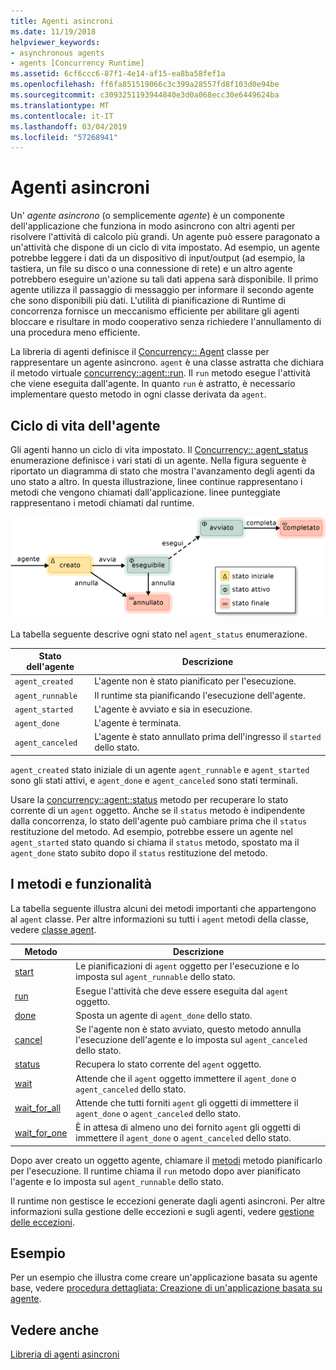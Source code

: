 ```yaml
---
title: Agenti asincroni
ms.date: 11/19/2018
helpviewer_keywords:
- asynchronous agents
- agents [Concurrency Runtime]
ms.assetid: 6cf6ccc6-87f1-4e14-af15-ea8ba58fef1a
ms.openlocfilehash: ff6fa851519066c3c399a28557fd8f103d0e94be
ms.sourcegitcommit: c3093251193944840e3d0a068ecc30e6449624ba
ms.translationtype: MT
ms.contentlocale: it-IT
ms.lasthandoff: 03/04/2019
ms.locfileid: "57268941"
---
```

# <a name="asynchronous-agents"></a>Agenti asincroni

Un' *agente asincrono* (o semplicemente *agente*) è un componente dell'applicazione che funziona in modo asincrono con altri agenti per risolvere l'attività di calcolo più grandi. Un agente può essere paragonato a un'attività che dispone di un ciclo di vita impostato. Ad esempio, un agente potrebbe leggere i dati da un dispositivo di input/output (ad esempio, la tastiera, un file su disco o una connessione di rete) e un altro agente potrebbero eseguire un'azione su tali dati appena sarà disponibile. Il primo agente utilizza il passaggio di messaggio per informare il secondo agente che sono disponibili più dati. L'utilità di pianificazione di Runtime di concorrenza fornisce un meccanismo efficiente per abilitare gli agenti bloccare e risultare in modo cooperativo senza richiedere l'annullamento di una procedura meno efficiente.

La libreria di agenti definisce il [Concurrency:: Agent](../../parallel/concrt/reference/agent-class.md) classe per rappresentare un agente asincrono. `agent` è una classe astratta che dichiara il metodo virtuale [concurrency::agent::run](reference/agent-class.md#run). Il `run` metodo esegue l'attività che viene eseguita dall'agente. In quanto `run` è astratto, è necessario implementare questo metodo in ogni classe derivata da `agent`.

## <a name="agent-life-cycle"></a>Ciclo di vita dell'agente

Gli agenti hanno un ciclo di vita impostato. Il [Concurrency:: agent_status](reference/concurrency-namespace-enums.md#agent_status) enumerazione definisce i vari stati di un agente. Nella figura seguente è riportato un diagramma di stato che mostra l'avanzamento degli agenti da uno stato a altro. In questa illustrazione, linee continue rappresentano i metodi che vengono chiamati dall'applicazione. linee punteggiate rappresentano i metodi chiamati dal runtime.

![Diagramma dello stato dell'agente](../../parallel/concrt/media/agentstate.png "diagramma dello stato dell'agente")

La tabella seguente descrive ogni stato nel `agent_status` enumerazione.

|Stato dell'agente|Descrizione|
|-----------------|-----------------|
|`agent_created`|L'agente non è stato pianificato per l'esecuzione.|
|`agent_runnable`|Il runtime sta pianificando l'esecuzione dell'agente.|
|`agent_started`|L'agente è avviato e sia in esecuzione.|
|`agent_done`|L'agente è terminata.|
|`agent_canceled`|L'agente è stato annullato prima dell'ingresso il `started` dello stato.|

`agent_created` stato iniziale di un agente `agent_runnable` e `agent_started` sono gli stati attivi, e `agent_done` e `agent_canceled` sono stati terminali.

Usare la [concurrency::agent::status](reference/agent-class.md#status) metodo per recuperare lo stato corrente di un `agent` oggetto. Anche se il `status` metodo è indipendente dalla concorrenza, lo stato dell'agente può cambiare prima che il `status` restituzione del metodo. Ad esempio, potrebbe essere un agente nel `agent_started` stato quando si chiama il `status` metodo, spostato ma il `agent_done` stato subito dopo il `status` restituzione del metodo.

## <a name="methods-and-features"></a>I metodi e funzionalità

La tabella seguente illustra alcuni dei metodi importanti che appartengono al `agent` classe. Per altre informazioni su tutti i `agent` metodi della classe, vedere [classe agent](../../parallel/concrt/reference/agent-class.md).

|Metodo|Descrizione|
|------------|-----------------|
|[start](reference/agent-class.md#start)|Le pianificazioni di `agent` oggetto per l'esecuzione e lo imposta sul `agent_runnable` dello stato.|
|[run](reference/agent-class.md#run)|Esegue l'attività che deve essere eseguita dal `agent` oggetto.|
|[done](reference/agent-class.md#done)|Sposta un agente di `agent_done` dello stato.|
|[cancel](../../parallel/concrt/cancellation-in-the-ppl.md#cancel)|Se l'agente non è stato avviato, questo metodo annulla l'esecuzione dell'agente e lo imposta sul `agent_canceled` dello stato.|
|[status](reference/agent-class.md#status)|Recupera lo stato corrente del `agent` oggetto.|
|[wait](reference/agent-class.md#wait)|Attende che il `agent` oggetto immettere il `agent_done` o `agent_canceled` dello stato.|
|[wait_for_all](reference/agent-class.md#wait_for_all)|Attende che tutti forniti `agent` gli oggetti di immettere il `agent_done` o `agent_canceled` dello stato.|
|[wait_for_one](reference/agent-class.md#wait_for_one)|È in attesa di almeno uno dei fornito `agent` gli oggetti di immettere il `agent_done` o `agent_canceled` dello stato.|

Dopo aver creato un oggetto agente, chiamare il [metodi](reference/agent-class.md#start) metodo pianificarlo per l'esecuzione. Il runtime chiama il `run` metodo dopo aver pianificato l'agente e lo imposta sul `agent_runnable` dello stato.

Il runtime non gestisce le eccezioni generate dagli agenti asincroni. Per altre informazioni sulla gestione delle eccezioni e sugli agenti, vedere [gestione delle eccezioni](../../parallel/concrt/exception-handling-in-the-concurrency-runtime.md).

## <a name="example"></a>Esempio

Per un esempio che illustra come creare un'applicazione basata su agente base, vedere [procedura dettagliata: Creazione di un'applicazione basata su agente](../../parallel/concrt/walkthrough-creating-an-agent-based-application.md).

## <a name="see-also"></a>Vedere anche

[Libreria di agenti asincroni](../../parallel/concrt/asynchronous-agents-library.md)
